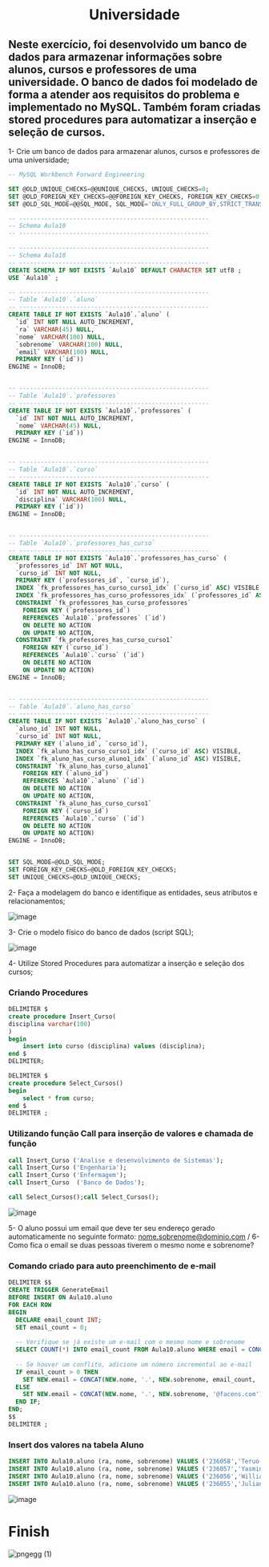 <h1 align="center"> Universidade </h1>

## Neste exercício, foi desenvolvido um banco de dados para armazenar informações sobre alunos, cursos e professores de uma universidade. O banco de dados foi modelado de forma a atender aos requisitos do problema e implementado no MySQL. Também foram criadas stored procedures para automatizar a inserção e seleção de cursos.

1- Crie um banco de dados para armazenar alunos, cursos e professores de uma
universidade;
```SQL
-- MySQL Workbench Forward Engineering

SET @OLD_UNIQUE_CHECKS=@@UNIQUE_CHECKS, UNIQUE_CHECKS=0;
SET @OLD_FOREIGN_KEY_CHECKS=@@FOREIGN_KEY_CHECKS, FOREIGN_KEY_CHECKS=0;
SET @OLD_SQL_MODE=@@SQL_MODE, SQL_MODE='ONLY_FULL_GROUP_BY,STRICT_TRANS_TABLES,NO_ZERO_IN_DATE,NO_ZERO_DATE,ERROR_FOR_DIVISION_BY_ZERO,NO_ENGINE_SUBSTITUTION';

-- -----------------------------------------------------
-- Schema Aula10
-- -----------------------------------------------------

-- -----------------------------------------------------
-- Schema Aula10
-- -----------------------------------------------------
CREATE SCHEMA IF NOT EXISTS `Aula10` DEFAULT CHARACTER SET utf8 ;
USE `Aula10` ;

-- -----------------------------------------------------
-- Table `Aula10`.`aluno`
-- -----------------------------------------------------
CREATE TABLE IF NOT EXISTS `Aula10`.`aluno` (
  `id` INT NOT NULL AUTO_INCREMENT,
  `ra` VARCHAR(45) NULL,
  `nome` VARCHAR(100) NULL,
  `sobrenome` VARCHAR(100) NULL,
  `email` VARCHAR(100) NULL,
  PRIMARY KEY (`id`))
ENGINE = InnoDB;


-- -----------------------------------------------------
-- Table `Aula10`.`professores`
-- -----------------------------------------------------
CREATE TABLE IF NOT EXISTS `Aula10`.`professores` (
  `id` INT NOT NULL AUTO_INCREMENT,
  `nome` VARCHAR(45) NULL,
  PRIMARY KEY (`id`))
ENGINE = InnoDB;


-- -----------------------------------------------------
-- Table `Aula10`.`curso`
-- -----------------------------------------------------
CREATE TABLE IF NOT EXISTS `Aula10`.`curso` (
  `id` INT NOT NULL AUTO_INCREMENT,
  `disciplina` VARCHAR(100) NULL,
  PRIMARY KEY (`id`))
ENGINE = InnoDB;


-- -----------------------------------------------------
-- Table `Aula10`.`professores_has_curso`
-- -----------------------------------------------------
CREATE TABLE IF NOT EXISTS `Aula10`.`professores_has_curso` (
  `professores_id` INT NOT NULL,
  `curso_id` INT NOT NULL,
  PRIMARY KEY (`professores_id`, `curso_id`),
  INDEX `fk_professores_has_curso_curso1_idx` (`curso_id` ASC) VISIBLE,
  INDEX `fk_professores_has_curso_professores_idx` (`professores_id` ASC) VISIBLE,
  CONSTRAINT `fk_professores_has_curso_professores`
    FOREIGN KEY (`professores_id`)
    REFERENCES `Aula10`.`professores` (`id`)
    ON DELETE NO ACTION
    ON UPDATE NO ACTION,
  CONSTRAINT `fk_professores_has_curso_curso1`
    FOREIGN KEY (`curso_id`)
    REFERENCES `Aula10`.`curso` (`id`)
    ON DELETE NO ACTION
    ON UPDATE NO ACTION)
ENGINE = InnoDB;


-- -----------------------------------------------------
-- Table `Aula10`.`aluno_has_curso`
-- -----------------------------------------------------
CREATE TABLE IF NOT EXISTS `Aula10`.`aluno_has_curso` (
  `aluno_id` INT NOT NULL,
  `curso_id` INT NOT NULL,
  PRIMARY KEY (`aluno_id`, `curso_id`),
  INDEX `fk_aluno_has_curso_curso1_idx` (`curso_id` ASC) VISIBLE,
  INDEX `fk_aluno_has_curso_aluno1_idx` (`aluno_id` ASC) VISIBLE,
  CONSTRAINT `fk_aluno_has_curso_aluno1`
    FOREIGN KEY (`aluno_id`)
    REFERENCES `Aula10`.`aluno` (`id`)
    ON DELETE NO ACTION
    ON UPDATE NO ACTION,
  CONSTRAINT `fk_aluno_has_curso_curso1`
    FOREIGN KEY (`curso_id`)
    REFERENCES `Aula10`.`curso` (`id`)
    ON DELETE NO ACTION
    ON UPDATE NO ACTION)
ENGINE = InnoDB;


SET SQL_MODE=@OLD_SQL_MODE;
SET FOREIGN_KEY_CHECKS=@OLD_FOREIGN_KEY_CHECKS;
SET UNIQUE_CHECKS=@OLD_UNIQUE_CHECKS;


```


2- Faça a modelagem do banco e identifique as entidades, seus atributos e relacionamentos;

![image](https://github.com/AndreFelipefer/Universidade/assets/129207232/0879a016-d5e7-4df8-b58d-8209b3664d03)

3- Crie o modelo físico do banco de dados (script SQL);


![image](https://github.com/AndreFelipefer/Universidade/assets/129207232/7aec1b88-d6ef-4a3b-996e-c2083ee66b22)



4- Utilize Stored Procedures para automatizar a inserção e seleção dos cursos;
### Criando Procedures
```SQL
DELIMITER $
create procedure Insert_Curso(
disciplina varchar(100)
)
begin 
	insert into curso (disciplina) values (disciplina);
end $
DELIMITER;
```
```SQL
DELIMITER $
create procedure Select_Cursos()
begin
	select * from curso;
end $
DELIMITER ;
```
### Utilizando função Call para inserção de valores e chamada de função
```SQL
call Insert_Curso ('Analise e desenvolvimento de Sistemas');
call Insert_Curso ('Engenharia');
call Insert_Curso ('Enfermagem');
call Insert_Curso  ('Banco de Dados');
```
```SQL
call Select_Cursos();call Select_Cursos();
```

![image](https://github.com/AndreFelipefer/Universidade/assets/129207232/e726c078-8c85-4ac0-8b1a-a52acdd9df2d)

5- O aluno possui um email que deve ter seu endereço gerado automaticamente no seguinte formato:
  nome.sobrenome@dominio.com / 6- Como fica o email se duas pessoas tiverem o mesmo nome e sobrenome?
###  Comando criado para auto preenchimento de e-mail
```SQL
DELIMITER $$
CREATE TRIGGER GenerateEmail
BEFORE INSERT ON Aula10.aluno
FOR EACH ROW
BEGIN
  DECLARE email_count INT;
  SET email_count = 0;
  
  -- Verifique se já existe um e-mail com o mesmo nome e sobrenome
  SELECT COUNT(*) INTO email_count FROM Aula10.aluno WHERE email = CONCAT(NEW.nome, '.', NEW.sobrenome, '@facens.com');
  
  -- Se houver um conflito, adicione um número incremental ao e-mail
  IF email_count > 0 THEN
    SET NEW.email = CONCAT(NEW.nome, '.', NEW.sobrenome, email_count, '@facens.com');
  ELSE
    SET NEW.email = CONCAT(NEW.nome, '.', NEW.sobrenome, '@facens.com');
  END IF;
END;
$$
DELIMITER ;

```
### Insert dos valores na tabela Aluno
```SQL
INSERT INTO Aula10.aluno (ra, nome, sobrenome) VALUES ('236058','Teruo', 'Yamassaka');
INSERT INTO Aula10.aluno (ra, nome, sobrenome) VALUES ('236057','Yasmin', 'Braz');
INSERT INTO Aula10.aluno (ra, nome, sobrenome) VALUES ('236056','William', 'Santos');
INSERT INTO Aula10.aluno (ra, nome, sobrenome) VALUES ('236055','Juliana', 'Ferreira');
```
![image](https://github.com/AndreFelipefer/Universidade/assets/129207232/276b1a88-3854-4d7b-9ca4-ddcb2c80c207)

# Finish 

![pngegg (1)](https://github.com/AndreFelipefer/Universidade/assets/129207232/dbd943a3-83cf-43d8-bd7c-036675570b65)


